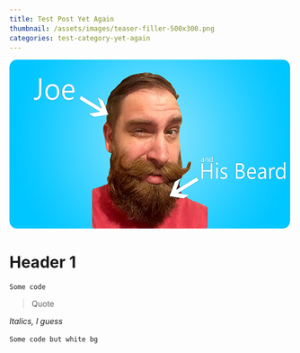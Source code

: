 ```yaml
---
title: Test Post Yet Again
thumbnail: /assets/images/teaser-filler-500x300.png
categories: test-category-yet-again
---
```

![](/assets/images/teaser-filler-500x300.png)

# Header 1

```
Some code
```

> Quote

_Italics, I guess_

`Some code but white bg`
